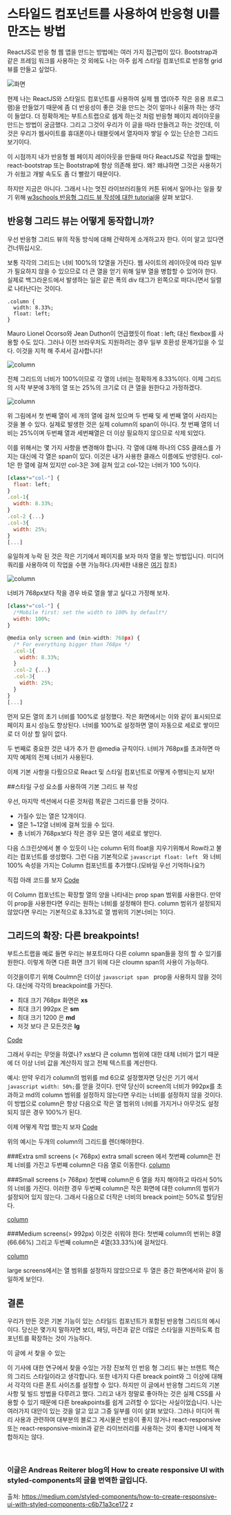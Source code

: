 # 스타일드 컴포넌트를 사용하여 반응형 UI를 만즈는 방법

ReactJS로 반응 형 웹 앱을 만드는 방법에는 여러 가지 접근법이 있다. Bootstrap과 같은 프레임 워크를 사용하는 것 외에도 나는 아주 쉽게 스타일 컴포넌트로 반응형 grid 뷰를 만들고 싶었다. 

![화면](https://miro.medium.com/max/6528/1*kl8Vpj5-QUrzAVbzvSih3Q.jpeg)

현제 나는 ReactJS와 스타일드 컴포넌트를 사용하여 실제 웹 앱(아주 작은 응용 프로그램)을 만들었기 때문에 좀 더 반응성이 좋은 것을 만드는 것이 얼마나 쉬울까 하는 생각이 들었다. 더 정확하게는 부트스트랩으로 쉡게 하는것 처럼 반응형 페이지 레이아웃을 만드는 방법이 궁금했다. 그리고 그것이 우리가 이 글을 따라 만들려고 하는 것인데, 이것은 우리가 웹사이트를 휴대폰이나 태블릿에서 열자마자 쌓일 수 있는 단순한 그리드 보기이다. 
<br>

이 시점까지 내가 반응형 웹 페이지 레이아웃을 만들때 마다 ReactJS로 작업을 할때는 react-bootstrap 또는 Bootstrap에 항상 의존해 왔다. 왜? 왜냐하면 그것은 사용하기가 쉬웠고 개발 속도도 좀 더 빨랐기 때문이다. 
<br>

하지만 지금은 아니다. 그래서 나는 멋진 라이브러리들의 커튼 뒤에서 일어나는 일을 찾기 위해  [w3schools 반응형 그리드 뷰 작성에 대한 tutorial](https://www.w3schools.com/css/css_rwd_grid.asp)을 살펴 보았다.

## 반응형 그리드 뷰는 어떻게 동작합니까?
우선 반응형 그리드 뷰의 작동 방식에 대해 간략하게 소개하고자 한다. 이미 알고 있다면 건너뛰십시오.
<br>

보통 각각의 그리드는 너비 100%의 12열을 가진다. 웹 사이트의 레이아웃에 따라 일부가 필요하지 않을 수 있으므로 더 큰 열을 얻기 위해 일부 열을 병합할 수 있어야 한다. 실제로 백그라운드에서 발생하는 일은 같은 폭의 div 태그가 왼쪽으로 떠다니면서 일렬로 나타난다는 것이다.
<br>

```javascrit
.column {
  width: 8.33%;
  float: left;
}
```

Mauro Lionel Ocorso와 Jean Duthon이 언급했듯이 float : left; 대신 flexbox를 사용할 수도 있다. 그러나 이전 브라우저도 지원하려는 경우 일부 호환성 문제가있을 수 있다. 이것을 지적 해 주셔서 감사합니다!

![column](https://miro.medium.com/max/1736/1*6Pld5ZuXMOylEXP_1bSPjA.png)

전체 그리드의 너비가 100%이므로 각 열의 너비는 정확하게 8.33%이다. 이제 그리드의 시작 부분에 3개의 열 또는 25%의 크기로 더 큰 열을 원한다고 가정하겠다.

![column](https://miro.medium.com/max/1744/1*LHlTLJZuNcrgOGg0ernv5A.png)

위 그림에서 첫 번째 열이 세 개의 열에 걸쳐 있으며 두 번째 및 세 번째 열이 사라지는 것을 볼 수 있다. 실제로 발생한 것은 실제 column의 span이 아니다. 첫 번째 열의 너비는 25%이며 두번째 열과 세번째열은 더 이상 필요하지 않으므로 삭제 되었다. 
<br>

이를 위해서는 몇 가지 사항을 변경해야 합니다. 각 열에 대해 하나의 CSS 클래스를 가지는 대신에 각 열은 span이 있다. 이것은 내가 사용한 클래스 이름에도 반영된다. col-1은 한 열에 걸쳐 있지만 col-3은 3에 걸쳐 있고 col-12는 너비가 100 %이다.

```javascript
[class*="col-"] {
  float: left;
}
.col-1{
  width: 8.33%;
}
.col-2 {...}
.col-3{
  width: 25%;
}
[...]
```

유일하게 누락 된 것은 작은 기기에서 페이지를 보자 마자 열을 쌓는 방법입니다. 미디어 쿼리를 사용하여 이 작업을 수핸 가능하다.(자세한 내용은 [여기](https://www.w3schools.com/css/css_rwd_mediaqueries.asp) 참조)

![column](https://miro.medium.com/max/762/1*ONwpRoHIJA7FRnIErifF9A.png)

너비가 768px보다 작을 경우 바로 열을 쌓고 싶다고 가정해 보자.

```javascript
[class*="col-"] {
  /*Mobile first: set the width to 100% by default*/
  width: 100%;
}

@media only screen and (min-width: 768px) {
  /* For everything bigger than 768px */
  .col-1{
    width: 8.33%;
  }
  .col-2 {...}
  .col-3{
    width: 25%;
  }
}
[...]
```

먼저 모든 열의 초기 너비를 100%로 설정했다. 작은 화면에서는 이와 같이 표시되므로 페이지 표시 성능도 향상된다. 너비를 100%로 설정하면 열이 자동으로 세로로 쌓이므로 더 이상 할 일이 없다.
<br>

두 번째로 중요한 것은 내가 추가 한 @media 규칙이다. 너비가 768px를 초과하면 마지막 예제의 전체 너비가 사용된다.
<br>

이제 기본 사항을 다뤘으므로 React 및 스타일 컴포넌트로 어떻게 수행되는지 보자!

##스타일 구성 요소를 사용하여 기본 그리드 뷰 작성

우선, 마지막 섹션에서 다룬 것처럼 똑같은 그리드를 만들 것이다.
 * 가질수 있는 열은 12개이다.
 * 열은 1~12열 너비에 걸쳐 있을 수 있다.
 * 총 너비가 768px보다 작은 경우 모든 열이 세로로 쌓인다.

 다음 스크린샷에서 볼 수 있듯이 나는 column 뒤의 float을 지우기위해서 Row라고 불리는 컴포넌트를 생성했다. 그런 다음 기본적으로 ```javascript float: left ``` 와 너비 100% 속성을 가지는 Column 컴포넌트를 추가했다.(모바일 우선 기억하나요?)
<br>

 직접 아래 코드를 보자
 [Code](https://miro.medium.com/max/1486/1*S_jt8B668fUQBkW4vVOVUA.png)

 이 Column 컴포넌트는 확장할 열의 양을 나타내는 prop span 범위를 사용한다. 만약 이 prop을 사용한다면 우리는 원하는 너비를 설정해야 한다. column 범위가 설정되지 않았다면 우리는 기본적으로 8.33%로 열 범위의 기본너비는 1이다. 
 <br>

## 그리드의 확장: 다른 breakpoints!
부트스트랩을 예로 들면 우리는 뷰포트마다 다른 column span들을 정의 할 수 있기를 원한다. 이렇게 하면 다른 화면 크기 위에 다은 cloumn span의 사용이 가능하다.
<br>

이것을이루기 위해 Coulmn은 더이상 ```javascript span ``` prop을 사용하지 않을 것이다. 대신에 각각의 breackpoint를 가진다.

 * 최대 크기 768px 화면은 **xs**
 * 최대 크기 992px 은 **sm**
 * 최대 크기 1200 은 **md**
 * 저것 보다 큰 모든것은 **lg**

 [Code](https://miro.medium.com/max/1542/1*oQ57567nklR574tNd4o2tA.png)

그래서 우리는 무엇을 하였나? xs보다 큰 column 범위에 대한 대체 너비가 없기 때문에 더 이상 너비 값을 계산하지 않고 전체 텍스트를 계산한다.
<br>

예시: 만약 우리가 column의 범위를 md 6으로 설정했자면 당신은 기기 에서 ```javascript width: 50%;```를 얻을 것이다. 만약 당신이 screen의 너비가 992px를 초과하고 md의 column 범위를 설정하지 않는다면 우리는 너비를 설정하지 않을 것이다. 이 방법으로 column은 항상 다음으로 작은 열 범위의 너비를 가지거나 아무것도 설정 되지 않은 경우 100%가 된다.
<br>

이제 어떻게 작업 했는지 보자
[Code](https://miro.medium.com/max/1082/1*JbcS7nAE-ynTqUGlk9y78Q.png)

위의 예시는 두개의 column의 그리드를 렌더해야한다.
<br>

###Extra smll screens (< 768px)
extra small screen 에서 첫번째 column은 전체 너비를 가진고 두번째 column은 다음 열로 이동한다.
[column](https://miro.medium.com/max/790/1*r6IfYjLc1K8S7hG1NpTfnQ.png)

###Small screens (> 768px)
첫번째 column은 6 열을 차지 해야하고 따라서 50%의 너비를 가진다. 이러한 경우 두번째 column은 작은 화면에 대한 column의 범위가 설정되어 있지 않는다. 그래서 다음으로 더작은 너비의 breack point는 50%로 할당된다.

[column](https://miro.medium.com/max/1558/1*5xjJWyQNYtgeGxWU9kl1Fg.png)

###Medium screens(> 992px)
이것은 쉬워야 한다: 첫번째 column의 번위는 8열(66.66%) 그리고 두번째 column은 4열(33.33%)에 걸쳐있다.

[column](https://miro.medium.com/max/2330/1*GfDfNujlo0p94k9N58gy5A.png)

large screens에서는 열 범위를 설정하지 않았으므로 두 열은 중간 화면에서와 같이 동일하게 보인다.

## 결론
우리가 만든 것은 기본 기능이 있는 스타일드 컴포넌트가 포함된 반응형 그리드의 예시이다. 당신은 몇가지 말하자면 보더, 패딩, 마진과 같은 더많은 스타일을 지원하도록 컴포넌트를 확장하는 것이 가능하다.
<br>

이 글에 서 찾을 수 있는 

이 기사에 대한 연구에서 찾을 수있는 가장 진보적 인 반응 형 그리드 뷰는 브렌트 잭슨의 그리드 스타일이라고 생각합니다. 또한 네가지 다른 breack point와 그 이상에 대해서 각각의 다른 폰트 사이즈를 설정할 수 있다. 하지만 이 글에서 반응형 그리드의 기본 사항 및 빌드 방법을 다루려고 했다. 그리고 내가 정말로 좋아하는 것은 실제 CSS를 사용할 수 있기 때문에 다른 breakpoints를 쉽게 고려할 수 있다는 사실이었습니다. 나는 여러가지 대안이 있는 것을 알고 있고 그중 일부를 이미 살펴 보았다. 그러나 미디어 쿼리 사용과 관련하여 대부분의 블로그 게시물은 반응이 좋지 않거나 react-responsive 또는 react-responsive-mixin과 같은 라이브러리를 사용하는 것이 좋지만 나에게 적합하지는 않다.

<br>

### **이글은 Andreas Reiterer blog의 How to create responsive UI with styled-components의 글을 번역한 글입니다.**
출처: <https://medium.com/styled-components/how-to-create-responsive-ui-with-styled-components-c6b71a3ce172>
z